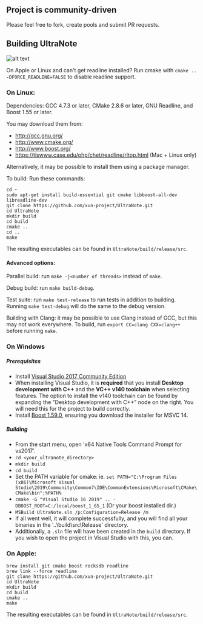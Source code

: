 ## Project is community-driven

Please feel free to fork, create pools and submit PR requests.

## Building UltraNote
![alt text](https://www.ultranote.org/wp-content/uploads/2019/03/ultra.png)

On Apple or Linux and can't get readline installed? Run cmake with `cmake .. -DFORCE_READLINE=FALSE` to disable readline support.

### On Linux:

Dependencies: GCC 4.7.3 or later, CMake 2.8.6 or later, GNU Readline, and Boost 1.55 or later.

You may download them from:

- http://gcc.gnu.org/
- http://www.cmake.org/
- http://www.boost.org/
- https://tiswww.case.edu/php/chet/readline/rltop.html (Mac + Linux only)

Alternatively, it may be possible to install them using a package manager.

To build:
Run these commands:
```
cd ~
sudo apt-get install build-essential git cmake libboost-all-dev libreadline-dev
git clone https://github.com/xun-project/UltraNote.git 
cd UltraNote
mkdir build
cd build
cmake ..
cd ..
make
```

The resulting executables can be found in `UltraNote/build/release/src`.

#### Advanced options:

Parallel build: run `make -j<number of threads>` instead of `make`.

Debug build: run `make build-debug`.

Test suite: run `make test-release` to run tests in addition to building. Running `make test-debug` will do the same to the debug version.

Building with Clang: it may be possible to use Clang instead of GCC, but this may not work everywhere. To build, run `export CC=clang CXX=clang++` before running `make`.

### On Windows

##### Prerequisites
- Install [Visual Studio 2017 Community Edition](https://www.visualstudio.com/thank-you-downloading-visual-studio/?sku=Community&rel=15&page=inlineinstall)
- When installing Visual Studio, it is **required** that you install **Desktop development with C++** and the **VC++ v140 toolchain** when selecting features. The option to install the v140 toolchain can be found by expanding the "Desktop development with C++" node on the right. You will need this for the project to build correctly.
- Install [Boost 1.59.0](https://sourceforge.net/projects/boost/files/boost-binaries/1.59.0/), ensuring you download the installer for MSVC 14.

##### Building

- From the start menu, open 'x64 Native Tools Command Prompt for vs2017'.
- `cd <your_ultranote_directory>`
- `mkdir build`
- `cd build`
-  Set the PATH variable for cmake: ie. `set PATH="C:\Program Files (x86)\Microsoft Visual Studio\2019\Community\Common7\IDE\CommonExtensions\Microsoft\CMake\CMake\bin";%PATH%`
- `cmake -G "Visual Studio 16 2019" .. -DBOOST_ROOT=C:/local/boost_1_65_1` (Or your boost installed dir.)
- `MSBuild UltraNote.sln /p:Configuration=Release /m`
- If all went well, it will complete successfully, and you will find all your binaries in the '..\build\src\Release' directory.
- Additionally, a `.sln` file will have been created in the `build` directory. If you wish to open the project in Visual Studio with this, you can.

### On Apple:

```
brew install git cmake boost rocksdb readline
brew link --force readline
git clone https://github.com/xun-project/UltraNote.git
cd UltraNote
mkdir build
cd build
cmake ..
make
```

The resulting executables can be found in `UltraNote/build/release/src`.
